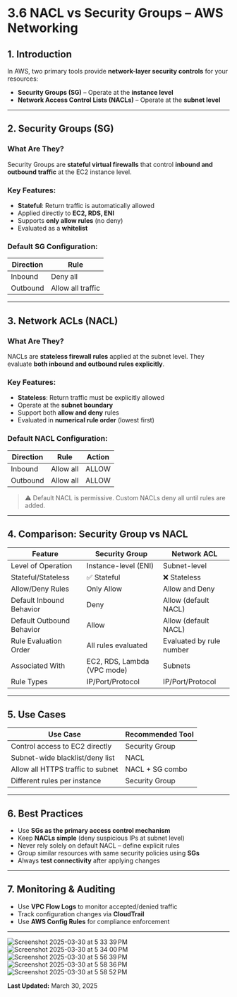 
# 3.6 NACL vs Security Groups – AWS Networking

## 1. Introduction

In AWS, two primary tools provide **network-layer security controls** for your resources:

- **Security Groups (SG)** – Operate at the **instance level**
- **Network Access Control Lists (NACLs)** – Operate at the **subnet level**

---

## 2. Security Groups (SG)

### What Are They?

Security Groups are **stateful virtual firewalls** that control **inbound and outbound traffic** at the EC2 instance level.

### Key Features:
- **Stateful**: Return traffic is automatically allowed
- Applied directly to **EC2, RDS, ENI**
- Supports **only allow rules** (no deny)
- Evaluated as a **whitelist**

### Default SG Configuration:
| Direction | Rule                |
|-----------|---------------------|
| Inbound   | Deny all            |
| Outbound  | Allow all traffic   |

---

## 3. Network ACLs (NACL)

### What Are They?

NACLs are **stateless firewall rules** applied at the subnet level. They evaluate **both inbound and outbound rules explicitly**.

### Key Features:
- **Stateless**: Return traffic must be explicitly allowed
- Operate at the **subnet boundary**
- Support both **allow and deny** rules
- Evaluated in **numerical rule order** (lowest first)

### Default NACL Configuration:
| Direction | Rule     | Action  |
|-----------|----------|---------|
| Inbound   | Allow all| ALLOW   |
| Outbound  | Allow all| ALLOW   |

> ⚠️ Default NACL is permissive. Custom NACLs deny all until rules are added.

---

## 4. Comparison: Security Group vs NACL

| Feature                     | Security Group                      | Network ACL                            |
|-----------------------------|--------------------------------------|-----------------------------------------|
| Level of Operation          | Instance-level (ENI)                | Subnet-level                           |
| Stateful/Stateless          | ✅ Stateful                          | ❌ Stateless                           |
| Allow/Deny Rules            | Only Allow                          | Allow and Deny                         |
| Default Inbound Behavior    | Deny                                | Allow (default NACL)                   |
| Default Outbound Behavior   | Allow                               | Allow (default NACL)                   |
| Rule Evaluation Order       | All rules evaluated                 | Evaluated by rule number               |
| Associated With             | EC2, RDS, Lambda (VPC mode)         | Subnets                                |
| Rule Types                  | IP/Port/Protocol                    | IP/Port/Protocol                       |

---

## 5. Use Cases

| Use Case                         | Recommended Tool     |
|----------------------------------|-----------------------|
| Control access to EC2 directly   | Security Group        |
| Subnet-wide blacklist/deny list | NACL                  |
| Allow all HTTPS traffic to subnet| NACL + SG combo       |
| Different rules per instance     | Security Group        |

---

## 6. Best Practices

- Use **SGs as the primary access control mechanism**
- Keep **NACLs simple** (deny suspicious IPs at subnet level)
- Never rely solely on default NACL – define explicit rules
- Group similar resources with same security policies using **SGs**
- Always **test connectivity** after applying changes

---

## 7. Monitoring & Auditing

- Use **VPC Flow Logs** to monitor accepted/denied traffic
- Track configuration changes via **CloudTrail**
- Use **AWS Config Rules** for compliance enforcement

---
![Screenshot 2025-03-30 at 5 33 39 PM](https://github.com/user-attachments/assets/3fe02ca2-2d3b-419d-b911-9f5f7e380b99)
![Screenshot 2025-03-30 at 5 34 00 PM](https://github.com/user-attachments/assets/1ff42188-b748-4b59-98c3-9212bc0671e5)
![Screenshot 2025-03-30 at 5 56 39 PM](https://github.com/user-attachments/assets/7428bdd7-5ba3-4654-ae81-7e31c0b9bc8f)
![Screenshot 2025-03-30 at 5 58 36 PM](https://github.com/user-attachments/assets/a4521dd2-48a0-4eae-9e07-3a0069efd13f)
![Screenshot 2025-03-30 at 5 58 52 PM](https://github.com/user-attachments/assets/dabe1822-df7b-4f67-a872-5ac28a833155)


**Last Updated:** March 30, 2025

